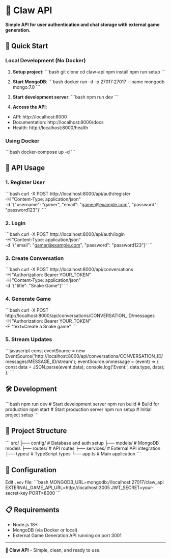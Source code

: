 # 🦅 Claw API

**Simple API for user authentication and chat storage with external game generation.**

## 🚀 Quick Start

### Local Development (No Docker)

1. **Setup project**:
\`\`\`bash
git clone <repository>
cd claw-api
npm install
npm run setup
\`\`\`

2. **Start MongoDB**:
\`\`\`bash
docker run -d -p 27017:27017 --name mongodb mongo:7.0
\`\`\`

3. **Start development server**:
\`\`\`bash
npm run dev
\`\`\`

4. **Access the API**:
- API: http://localhost:8000
- Documentation: http://localhost:8000/docs
- Health: http://localhost:8000/health

### Using Docker

\`\`\`bash
docker-compose up -d
\`\`\`

## 📡 API Usage

### 1. Register User
\`\`\`bash
curl -X POST http://localhost:8000/api/auth/register \
  -H "Content-Type: application/json" \
  -d '{"username": "gamer", "email": "gamer@example.com", "password": "password123"}'
\`\`\`

### 2. Login
\`\`\`bash
curl -X POST http://localhost:8000/api/auth/login \
  -H "Content-Type: application/json" \
  -d '{"email": "gamer@example.com", "password": "password123"}'
\`\`\`

### 3. Create Conversation
\`\`\`bash
curl -X POST http://localhost:8000/api/conversations \
  -H "Authorization: Bearer YOUR_TOKEN" \
  -H "Content-Type: application/json" \
  -d '{"title": "Snake Game"}'
\`\`\`

### 4. Generate Game
\`\`\`bash
curl -X POST http://localhost:8000/api/conversations/CONVERSATION_ID/messages \
  -H "Authorization: Bearer YOUR_TOKEN" \
  -F "text=Create a Snake game"
\`\`\`

### 5. Stream Updates
\`\`\`javascript
const eventSource = new EventSource('http://localhost:8000/api/conversations/CONVERSATION_ID/messages/MESSAGE_ID/stream');
eventSource.onmessage = (event) => {
  const data = JSON.parse(event.data);
  console.log('Event:', data.type, data);
};
\`\`\`

## 🛠️ Development

\`\`\`bash
npm run dev      # Start development server
npm run build    # Build for production
npm start        # Start production server
npm run setup    # Initial project setup
\`\`\`

## 📁 Project Structure

\`\`\`
src/
├── config/          # Database and auth setup
├── models/          # MongoDB models
├── routes/          # API routes
├── services/        # External API integration
├── types/           # TypeScript types
└── app.ts           # Main application
\`\`\`

## 🔧 Configuration

Edit `.env` file:
\`\`\`bash
MONGODB_URL=mongodb://localhost:27017/claw_api
EXTERNAL_GAME_API_URL=http://localhost:3005
JWT_SECRET=your-secret-key
PORT=8000
\`\`\`

## 📋 Requirements

- Node.js 18+
- MongoDB (via Docker or local)
- External Game Generation API running on port 3001

---

**🦅 Claw API** - Simple, clean, and ready to use.
